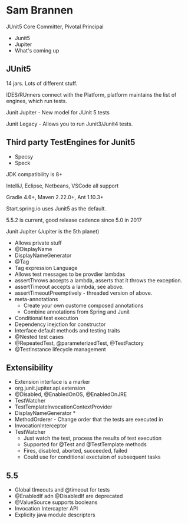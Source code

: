 Sam Brannen
===

JUnit5 Core Committer, Pivotal Principal

* Junit5
* Jupiter
* What's coming up

JUnit5
---

14 jars.  Lots of different stuff. 

IDES/RUnners connect with the Platform, platform maintains the list of engines, which run tests.

Junit Jupiter - New model for JUnit 5 tests

Junit Legacy - Allows you to run Junit3/Junit4 tests. 

Third party TestEngines for Junit5
---
* Specsy
* Speck

JDK compatibility is 8+

IntelliJ, Eclipse, Netbeans, VSCode all support

Gradle 4.6+, Maven 2.22.0+, Ant 1.10.3+

Start.spring.io uses Junit5 as the default.

5.5.2 is current, good release cadence since 5.0 in 2017

Junit Jupiter (Jupiter is the 5th planet)

* Allows private stuff
* @DisplayName
* DisplayNameGenerator
* @Tag
* Tag expression Language
* Allows test messages to be provdier<String> lambdas
* assertThrows accepts a lambda, asserts that it throws the exception.
* assertTimeout accepts a lambda, see above.
* assertTimeoutPreemptively - threaded version of above.
* meta-annotations
  * Create your own custome composed annotations
  * Combine annotations from Spring and Junit
* Conditional test execution
* Dependency inejction for constructor 
* Interface default methods and testing traits
* @Nested test cases
* @RepeatedTest, @parameterizedTest, @TestFactory
* @TestInstance lifecycle management

Extensibility
---
* Extension interface is a marker
* org.junit.jupiter.api.extension
* @Disabled, @EnabledOnOS, @EnabledOnJRE
* TestWatcher
* TestTemplateInvocationContextProvider
* DisplayNameGenerator
  * 
* MethodOrderer - Change order that the tests are executed in
* InvocationInterceptor
* TestWatcher
  * Just watch the test, process the results of test execution
  * Supported for @Test and @TestTemplate methods
  * Fires, disabled, aborted, succeeded, failed
  * Could use for conditional exectuion of subsequent tasks

5.5
---

* Global tImeouts and @timeout for tests
* @EnabledIf adn @DisabledIf are deprecated
* @ValueSource supports booleans
* Invocation Intercapter API
* Explicity java module descripters



